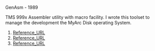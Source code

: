GenAsm - 1989

TMS 999x Assembler utility with macro facility.  I wrote this toolset to manage the development the MyArc Disk operating System.

1)  [Reference_URL](https://ftp.whtech.com/Geneve.new/Documents/GenASM/)
2)  [Reference_URL](https://ftp.whtech.com/Geneve.new/Documents/GenASM/GenASM.pdf)
3)  [Reference_URL](https://www.ti99ers.org/timeline/time1989.htm)
